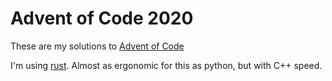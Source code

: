 # Advent of Code 2020

These are my solutions to [Advent of Code](https://adventofcode.com/2020)

I'm using [rust](https://www.rust-lang.org/). Almost as ergonomic for this as python, but with C++ speed.
